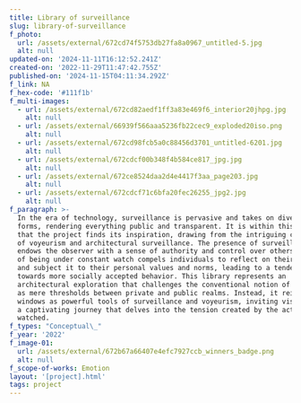 ```yaml
---
title: Library of surveillance
slug: library-of-surveillance
f_photo:
  url: /assets/external/672cd74f5753db27fa8a0967_untitled-5.jpg
  alt: null
updated-on: '2024-11-11T16:12:52.241Z'
created-on: '2022-11-29T11:47:42.755Z'
published-on: '2024-11-15T04:11:34.292Z'
f_link: NA
f_hex-code: '#111f1b'
f_multi-images:
  - url: /assets/external/672cd82aedf1ff3a83e469f6_interior20jhpg.jpg
    alt: null
  - url: /assets/external/66939f566aaa5236fb22cec9_exploded20iso.png
    alt: null
  - url: /assets/external/672cd98fcb5a0c88456d3701_untitled-6201.jpg
    alt: null
  - url: /assets/external/672cdcf00b348f4b584ce817_jpg.jpg
    alt: null
  - url: /assets/external/672ce8524daa2d4e4417f3aa_page203.jpg
    alt: null
  - url: /assets/external/672cdcf71c6bfa20fec26255_jpg2.jpg
    alt: null
f_paragraph: >-
  In the era of technology, surveillance is pervasive and takes on diverse
  forms, rendering everything public and transparent. It is within this context
  that the project finds its inspiration, drawing from the intriguing concepts
  of voyeurism and architectural surveillance. The presence of surveillance
  endows the observer with a sense of authority and control over others. The act
  of being under constant watch compels individuals to reflect on their behavior
  and subject it to their personal values and norms, leading to a tendency
  towards more socially accepted behavior. This library represents an
  architectural exploration that challenges the conventional notion of windows
  as mere thresholds between private and public realms. Instead, it reimagines
  windows as powerful tools of surveillance and voyeurism, inviting visitors on
  a captivating journey that delves into the tension created by the act of being
  watched.
f_types: "Conceptual\_"
f_year: '2022'
f_image-01:
  url: /assets/external/672b67a66407e4efc7927ccb_winners_badge.png
  alt: null
f_scope-of-works: Emotion
layout: '[project].html'
tags: project
---
```



